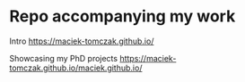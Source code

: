 # Repo accompanying my work

Intro https://maciek-tomczak.github.io/

Showcasing my PhD projects https://maciek-tomczak.github.io/maciek.github.io/
